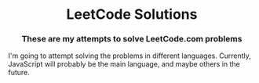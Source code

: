 <h1 align="center">LeetCode Solutions</h1>
<h3 align="center">These are my attempts to solve LeetCode.com problems</h3>

I'm going to attempt solving the problems in different languages. Currently, JavaScript will probably be the main language, and maybe others in the future.